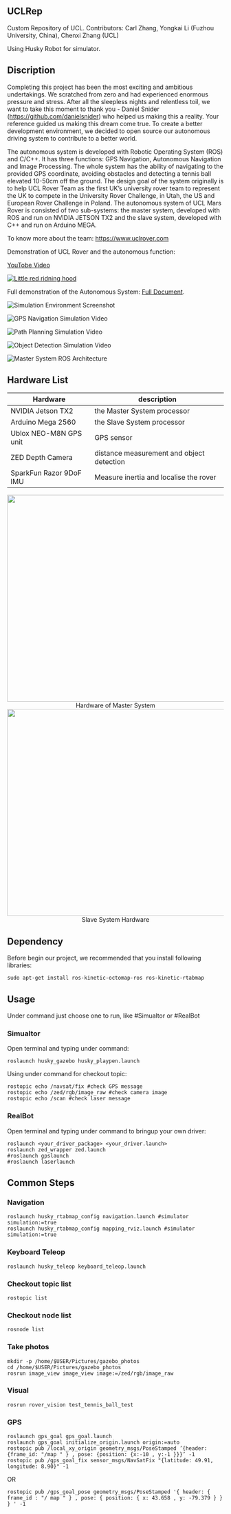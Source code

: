 ## UCLRep
Custom Repository of UCL.
Contributors: Carl Zhang, Yongkai Li (Fuzhou University, China), Chenxi Zhang (UCL)

Using Husky Robot for simulator.

## Discription

Completing this project has been the most exciting and ambitious undertakings. We scratched from zero and had experienced enormous pressure and stress. After all the sleepless nights and relentless toil, we want to take this moment to thank you - Daniel Snider (https://github.com/danielsnider) who helped us making this a reality. Your reference guided us making this dream come true. To create a better development environment, we decided to open source our autonomous driving system to contribute to a better world.

The autonomous system is developed with Robotic Operating System (ROS) and C/C++. It has three functions: GPS Navigation, Autonomous Navigation and Image Processing. The whole system has the ability of navigating to the provided GPS coordinate, avoiding obstacles and detecting a tennis ball elevated 10-50cm off the ground. The design goal of the system originally is to help UCL Rover Team as the first UK’s university rover team to represent the UK to compete in the University Rover Challenge, in Utah, the US and European Rover Challenge in Poland. The autonomous system of UCL Mars Rover is consisted of two sub-systems: the master system, developed with ROS and run on NVIDIA JETSON TX2 and the slave system, developed with C++ and run on Arduino MEGA.

To know more about the team: https://www.uclrover.com

Demonstration of UCL Rover and the autonomous function:

[YouTobe Video](https://youtu.be/lozCbwh67XY)


[![Little red ridning hood](images/ucl_rover.png)](https://youtu.be/lozCbwh67XY "UCL Rover Promotional Video | European Rover Challenge 2018")

Full demonstration of the Autonomous System: [Full Document](https://github.com/CustRep/UCLRep/blob/master/doc/The%20Autonomous%20System%20Demonstration.pdf).

![](images/simulation_environment.png "Simulation Environment Screenshot")

![](images/gps_navigation_simulation.png "GPS Navigation Simulation Video")

![](images/path_planning_simulation.png "Path Planning Simulation Video")

![](images/object_detection_simulation.png "Object Detection Simulation Video")

![](images/master_system_ros_architecture.png "Master System ROS Architecture")

## Hardware List

| Hardware |  description |
|----------|--------------|
| NVIDIA Jetson TX2 | the Master System processor|
| Arduino Mega 2560 | the Slave System processor |
| Ublox NEO-M8N GPS unit | GPS sensor |
|ZED Depth Camera |distance measurement and object detection |
|SparkFun Razor 9DoF IMU |Measure inertia and localise the rover |

<div align=center><img width="640" height="480" src="images/hardware_of_master_system.jpg"/>
Hardware of Master System</div>

<div align=center><img width="640" height="480" src="images/slave_system_hardware.jpg"/>
Slave System Hardware</div>

## Dependency

Before begin our project, we recommended that you install following libraries:
```
sudo apt-get install ros-kinetic-octomap-ros ros-kinetic-rtabmap
```

## Usage

Under command just choose one to run, like #Simualtor or #RealBot
### Simualtor

Open terminal and typing under command:
```
roslaunch husky_gazebo husky_playpen.launch
```

Using under command for checkout topic:
```
rostopic echo /navsat/fix #check GPS message
rostopic echo /zed/rgb/image_raw #check camera image
rostopic echo /scan #check laser message
```
### RealBot

Open terminal and typing under command to bringup your own driver:
```
roslaunch <your_driver_package> <your_driver.launch>
roslaunch zed_wrapper zed.launch
#roslaunch gpslaunch 
#roslaunch laserlaunch
```

## Common Steps

### Navigation
```
roslaunch husky_rtabmap_config navigation.launch #simulator simulation:=true
roslaunch husky_rtabmap_config mapping_rviz.launch #simulator simulation:=true
```

### Keyboard Teleop
```
roslaunch husky_teleop keyboard_teleop.launch
```

### Checkout topic list
```
rostopic list
```

### Checkout node list
```
rosnode list
```

### Take photos
```
mkdir -p /home/$USER/Pictures/gazebo_photos
cd /home/$USER/Pictures/gazebo_photos
rosrun image_view image_view image:=/zed/rgb/image_raw
```
### Visual
```
rosrun rover_vision test_tennis_ball_test
```

### GPS
```
roslaunch gps_goal gps_goal.launch
roslaunch gps_goal initialize_origin.launch origin:=auto
rostopic pub /local_xy_origin geometry_msgs/PoseStamped ’{header: {frame_id: "/map " } , pose: {position: {x:-10 , y:-1 }}}’ -1
rostopic pub /gps_goal_fix sensor_msgs/NavSatFix "{latitude: 49.91, longitude: 8.90}" -1
```
OR
```
rostopic pub /gps_goal_pose geometry_msgs/PoseStamped '{ header: { frame_id : "/ map " } , pose: { position: { x: 43.658 , y: -79.379 } } } ' -1
```
